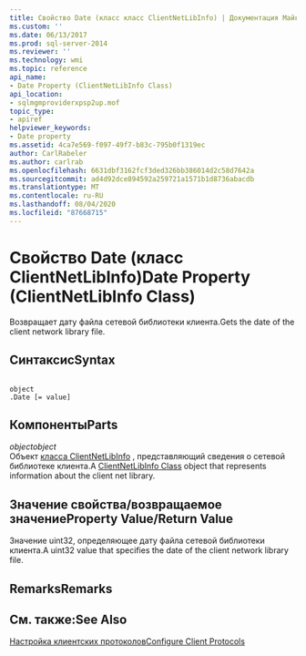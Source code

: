 ```yaml
---
title: Свойство Date (класс класс ClientNetLibInfo) | Документация Майкрософт
ms.custom: ''
ms.date: 06/13/2017
ms.prod: sql-server-2014
ms.reviewer: ''
ms.technology: wmi
ms.topic: reference
api_name:
- Date Property (ClientNetLibInfo Class)
api_location:
- sqlmgmproviderxpsp2up.mof
topic_type:
- apiref
helpviewer_keywords:
- Date property
ms.assetid: 4ca7e569-f097-49f7-b83c-795b0f1319ec
author: CarlRabeler
ms.author: carlrab
ms.openlocfilehash: 6631dbf3162fcf3ded326bb386014d2c58d7642a
ms.sourcegitcommit: ad4d92dce894592a259721a1571b1d8736abacdb
ms.translationtype: MT
ms.contentlocale: ru-RU
ms.lasthandoff: 08/04/2020
ms.locfileid: "87668715"
---
```

# <a name="date-property-clientnetlibinfo-class"></a><span data-ttu-id="4705d-102">Свойство Date (класс ClientNetLibInfo)</span><span class="sxs-lookup"><span data-stu-id="4705d-102">Date Property (ClientNetLibInfo Class)</span></span>
  <span data-ttu-id="4705d-103">Возвращает дату файла сетевой библиотеки клиента.</span><span class="sxs-lookup"><span data-stu-id="4705d-103">Gets the date of the client network library file.</span></span>  
  
## <a name="syntax"></a><span data-ttu-id="4705d-104">Синтаксис</span><span class="sxs-lookup"><span data-stu-id="4705d-104">Syntax</span></span>  
  
```  
  
object  
.Date [= value]  
```  
  
## <a name="parts"></a><span data-ttu-id="4705d-105">Компоненты</span><span class="sxs-lookup"><span data-stu-id="4705d-105">Parts</span></span>  
 <span data-ttu-id="4705d-106">*object*</span><span class="sxs-lookup"><span data-stu-id="4705d-106">*object*</span></span>  
 <span data-ttu-id="4705d-107">Объект [класса ClientNetLibInfo](clientnetlibinfo-class.md) , представляющий сведения о сетевой библиотеке клиента.</span><span class="sxs-lookup"><span data-stu-id="4705d-107">A [ClientNetLibInfo Class](clientnetlibinfo-class.md) object that represents information about the client net library.</span></span>  
  
## <a name="property-valuereturn-value"></a><span data-ttu-id="4705d-108">Значение свойства/возвращаемое значение</span><span class="sxs-lookup"><span data-stu-id="4705d-108">Property Value/Return Value</span></span>  
 <span data-ttu-id="4705d-109">Значение uint32, определяющее дату файла сетевой библиотеки клиента.</span><span class="sxs-lookup"><span data-stu-id="4705d-109">A uint32 value that specifies the date of the client network library file.</span></span>  
  
## <a name="remarks"></a><span data-ttu-id="4705d-110">Remarks</span><span class="sxs-lookup"><span data-stu-id="4705d-110">Remarks</span></span>  
  
## <a name="see-also"></a><span data-ttu-id="4705d-111">См. также:</span><span class="sxs-lookup"><span data-stu-id="4705d-111">See Also</span></span>  
 [<span data-ttu-id="4705d-112">Настройка клиентских протоколов</span><span class="sxs-lookup"><span data-stu-id="4705d-112">Configure Client Protocols</span></span>](https://technet.microsoft.com/library/ms181035.aspx)  
  
  
